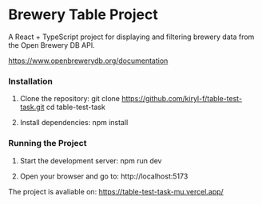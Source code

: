 # Brewery Table Project

A React + TypeScript project for displaying and filtering brewery data from the Open Brewery DB API.

https://www.openbrewerydb.org/documentation


### Installation
1. Clone the repository:
   git clone https://github.com/kiryl-f/table-test-task.git
   cd table-test-task

2. Install dependencies:
   npm install

### Running the Project
1. Start the development server:
   npm run dev

2. Open your browser and go to:
   http://localhost:5173


The project is avaliable on:
https://table-test-task-mu.vercel.app/
